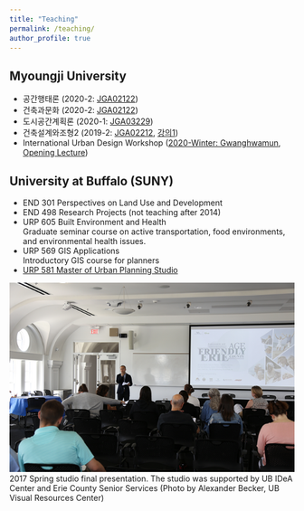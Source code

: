 ```yaml
---
title: "Teaching"
permalink: /teaching/
author_profile: true
---
```


## Myoungji University
* 공간행태론 (2020-2: [JGA02122](https://docs.google.com/document/d/1TSRz_9CB0Sq9mkmbqKMgJtbjurchE6Vl0Y42zvlQK2c/edit?usp=sharing))
* 건축과문화 (2020-2: [JGA02122](https://docs.google.com/document/d/1dVx07pG6biUTuzkE-RqXMIfZKCOTYeCMiHyw6X22mMU/edit?usp=sharing))
* 도시공간계획론 (2020-1: [JGA03229](https://docs.google.com/document/d/1GV8NszaMMWn0HQDDbLaSo_BAisI_qoepQkMdx6EnlJc/edit?usp=sharing))
* 건축설계와조형2 (2019-2: [JGA02212](https://docs.google.com/presentation/d/18ZuqlDc0LrrzNuHLu_mkXySXdQWisEFgwd4Xz4VcYys/edit?usp=sharing), [강의1](https://docs.google.com/presentation/d/e/2PACX-1vQrvv2IcBnlN-e3TZKyzXgvmZMV8tCAC50uG8Pwa_m5vG8rlmGRe-oqrkuBiwqs9a5YUyWH-qqE8wTU/pub?start=false&loop=false&delayms=3000))
* International Urban Design Workshop ([2020-Winter: Gwanghwamun](https://docs.google.com/document/d/1Hil4O356NuZoOrPqeXTfwnCR9GHZIO1Mlo0PgSlCTtc/edit?usp=sharing), [Opening Lecture](https://docs.google.com/presentation/d/e/2PACX-1vQ13Of2HKerY2sat1M8tWUQceU6ZdvAQCrmYhjYkorDvHXzZtkLWBhBOUELFIUiKzcxqeX7T700AUhg/pub?start=false&loop=false&delayms=3000))

## University at Buffalo (SUNY)
* END 301 Perspectives on Land Use and Development
* END 498 Research Projects (not teaching after 2014)
* URP 605 Built Environment and Health  
  Graduate seminar course on active transportation, food environments, and environmental health issues.
* URP 569 GIS Applications  
  Introductory GIS course for planners
* [URP 581 Master of Urban Planning Studio](studio)

![class photo](/images/agefriendly.png)  
2017 Spring studio final presentation. The studio was supported by UB IDeA Center and Erie County Senior Services (Photo by Alexander Becker, UB Visual Resources Center)

<!---
{% include base_path %}


{% for post in site.teaching reversed %}
  {% include archive-single.html %}
{% endfor %}
-->
